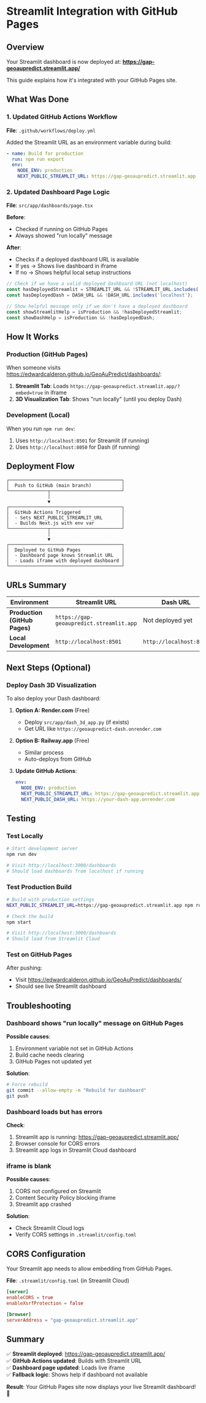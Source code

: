 # Streamlit Integration with GitHub Pages

## Overview

Your Streamlit dashboard is now deployed at:
**https://gap-geoaupredict.streamlit.app/**

This guide explains how it's integrated with your GitHub Pages site.

## What Was Done

### 1. Updated GitHub Actions Workflow

**File**: `.github/workflows/deploy.yml`

Added the Streamlit URL as an environment variable during build:

```yaml
- name: Build for production
  run: npm run export
  env:
    NODE_ENV: production
    NEXT_PUBLIC_STREAMLIT_URL: https://gap-geoaupredict.streamlit.app
```

### 2. Updated Dashboard Page Logic

**File**: `src/app/dashboards/page.tsx`

**Before**:
- Checked if running on GitHub Pages
- Always showed "run locally" message

**After**:
- Checks if a deployed dashboard URL is available
- If yes → Shows live dashboard in iframe
- If no → Shows helpful local setup instructions

```typescript
// Check if we have a valid deployed dashboard URL (not localhost)
const hasDeployedStreamlit = STREAMLIT_URL && !STREAMLIT_URL.includes('localhost');
const hasDeployedDash = DASH_URL && !DASH_URL.includes('localhost');

// Show helpful message only if we don't have a deployed dashboard
const showStreamlitHelp = isProduction && !hasDeployedStreamlit;
const showDashHelp = isProduction && !hasDeployedDash;
```

## How It Works

### Production (GitHub Pages)
When someone visits https://edwardcalderon.github.io/GeoAuPredict/dashboards/:

1. **Streamlit Tab**: Loads `https://gap-geoaupredict.streamlit.app/?embed=true` in iframe
2. **3D Visualization Tab**: Shows "run locally" (until you deploy Dash)

### Development (Local)
When you run `npm run dev`:

1. Uses `http://localhost:8501` for Streamlit (if running)
2. Uses `http://localhost:8050` for Dash (if running)

## Deployment Flow

```
┌─────────────────────────────────────────┐
│  Push to GitHub (main branch)           │
└──────────────┬──────────────────────────┘
               │
               ▼
┌─────────────────────────────────────────┐
│  GitHub Actions Triggered               │
│  - Sets NEXT_PUBLIC_STREAMLIT_URL       │
│  - Builds Next.js with env var          │
└──────────────┬──────────────────────────┘
               │
               ▼
┌─────────────────────────────────────────┐
│  Deployed to GitHub Pages               │
│  - Dashboard page knows Streamlit URL   │
│  - Loads iframe with deployed dashboard │
└─────────────────────────────────────────┘
```

## URLs Summary

| Environment | Streamlit URL | Dash URL |
|-------------|---------------|----------|
| **Production (GitHub Pages)** | `https://gap-geoaupredict.streamlit.app` | Not deployed yet |
| **Local Development** | `http://localhost:8501` | `http://localhost:8050` |

## Next Steps (Optional)

### Deploy Dash 3D Visualization

To also deploy your Dash dashboard:

1. **Option A: Render.com** (Free)
   - Deploy `src/app/dash_3d_app.py` (if exists)
   - Get URL like `https://geoaupredict-dash.onrender.com`

2. **Option B: Railway.app** (Free)
   - Similar process
   - Auto-deploys from GitHub

3. **Update GitHub Actions**:
   ```yaml
   env:
     NODE_ENV: production
     NEXT_PUBLIC_STREAMLIT_URL: https://gap-geoaupredict.streamlit.app
     NEXT_PUBLIC_DASH_URL: https://your-dash-app.onrender.com
   ```

## Testing

### Test Locally
```bash
# Start development server
npm run dev

# Visit http://localhost:3000/dashboards
# Should load dashboards from localhost if running
```

### Test Production Build
```bash
# Build with production settings
NEXT_PUBLIC_STREAMLIT_URL=https://gap-geoaupredict.streamlit.app npm run build

# Check the build
npm start

# Visit http://localhost:3000/dashboards
# Should load from Streamlit Cloud
```

### Test on GitHub Pages
After pushing:
- Visit https://edwardcalderon.github.io/GeoAuPredict/dashboards/
- Should see live Streamlit dashboard

## Troubleshooting

### Dashboard shows "run locally" message on GitHub Pages

**Possible causes**:
1. Environment variable not set in GitHub Actions
2. Build cache needs clearing
3. GitHub Pages not updated yet

**Solution**:
```bash
# Force rebuild
git commit --allow-empty -m "Rebuild for dashboard"
git push
```

### Dashboard loads but has errors

**Check**:
1. Streamlit app is running: https://gap-geoaupredict.streamlit.app/
2. Browser console for CORS errors
3. Streamlit app logs in Streamlit Cloud dashboard

### iframe is blank

**Possible causes**:
1. CORS not configured on Streamlit
2. Content Security Policy blocking iframe
3. Streamlit app crashed

**Solution**:
- Check Streamlit Cloud logs
- Verify CORS settings in `.streamlit/config.toml`

## CORS Configuration

Your Streamlit app needs to allow embedding from GitHub Pages.

**File**: `.streamlit/config.toml` (in Streamlit Cloud)

```toml
[server]
enableCORS = true
enableXsrfProtection = false

[browser]
serverAddress = "gap-geoaupredict.streamlit.app"
```

## Summary

✅ **Streamlit deployed**: https://gap-geoaupredict.streamlit.app/  
✅ **GitHub Actions updated**: Builds with Streamlit URL  
✅ **Dashboard page updated**: Loads live iframe  
✅ **Fallback logic**: Shows help if dashboard not available  

**Result**: Your GitHub Pages site now displays your live Streamlit dashboard! 🎉

